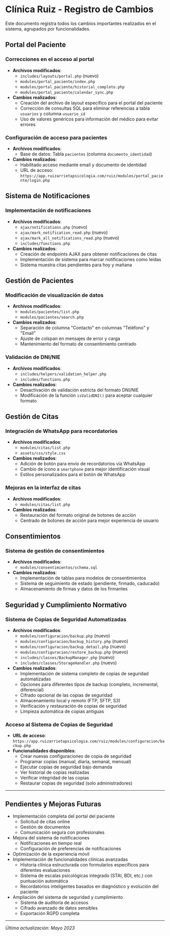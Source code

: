 # Clínica Ruiz - Registro de Cambios

Este documento registra todos los cambios importantes realizados en el sistema, agrupados por funcionalidades.

## Portal del Paciente

### Correcciones en el acceso al portal
- **Archivos modificados**:
  - `includes/layouts/portal.php` (nuevo)
  - `modules/portal_paciente/index.php`
  - `modules/portal_paciente/historial_completo.php`
  - `modules/portal_paciente/calendar_sync.php`
- **Cambios realizados**:
  - Creación del archivo de layout específico para el portal del paciente
  - Corrección de consultas SQL para eliminar referencias a tabla `usuarios` y columna `usuario_id`
  - Uso de valores genéricos para información del médico para evitar errores

### Configuración de acceso para pacientes
- **Archivos modificados**:
  - Base de datos: Tabla `pacientes` (columna `documento_identidad`)
- **Cambios realizados**:
  - Habilitado acceso mediante email y documento de identidad
  - URL de acceso: `https://app.ruizarrietapsicologia.com/ruiz/modules/portal_paciente/login.php`

## Sistema de Notificaciones

### Implementación de notificaciones
- **Archivos modificados**:
  - `ajax/notifications.php` (nuevo)
  - `ajax/mark_notification_read.php` (nuevo)
  - `ajax/mark_all_notifications_read.php` (nuevo)
  - `includes/functions.php`
- **Cambios realizados**:
  - Creación de endpoints AJAX para obtener notificaciones de citas
  - Implementación de sistema para marcar notificaciones como leídas
  - Sistema muestra citas pendientes para hoy y mañana

## Gestión de Pacientes

### Modificación de visualización de datos
- **Archivos modificados**:
  - `modules/pacientes/list.php`
  - `modules/pacientes/search.php`
- **Cambios realizados**:
  - Separación de columna "Contacto" en columnas "Teléfono" y "Email"
  - Ajuste de colspan en mensajes de error y carga
  - Mantenimiento del formato de consentimiento centrado

### Validación de DNI/NIE
- **Archivos modificados**:
  - `includes/helpers/validation_helper.php`
  - `includes/functions.php`
- **Cambios realizados**:
  - Desactivación de validación estricta del formato DNI/NIE
  - Modificación de la función `isValidDNI()` para aceptar cualquier formato

## Gestión de Citas

### Integración de WhatsApp para recordatorios
- **Archivos modificados**:
  - `modules/citas/list.php`
  - `assets/css/style.css`
- **Cambios realizados**:
  - Adición de botón para envío de recordatorios vía WhatsApp
  - Cambio de icono a `smartphone` para mejor identificación visual
  - Estilos personalizados para el botón de WhatsApp

### Mejoras en la interfaz de citas
- **Archivos modificados**:
  - `modules/citas/list.php`
- **Cambios realizados**:
  - Restauración del formato original de botones de acción
  - Centrado de botones de acción para mejor experiencia de usuario

## Consentimientos

### Sistema de gestión de consentimientos
- **Archivos modificados**:
  - `modules/consentimientos/schema.sql`
- **Cambios realizados**:
  - Implementación de tablas para modelos de consentimientos
  - Sistema de seguimiento de estado (pendiente, firmado, caducado)
  - Almacenamiento de firmas y datos de los firmantes

## Seguridad y Cumplimiento Normativo

### Sistema de Copias de Seguridad Automatizadas
- **Archivos modificados**:
  - `modules/configuracion/backup.php` (nuevo)
  - `modules/configuracion/backup_history.php` (nuevo)
  - `modules/configuracion/backup_detail.php` (nuevo)
  - `modules/configuracion/restore_backup.php` (nuevo)
  - `includes/classes/BackupManager.php` (nuevo)
  - `includes/classes/StorageHandler.php` (nuevo)
- **Cambios realizados**:
  - Implementación de sistema completo de copias de seguridad automatizadas
  - Opciones para diferentes tipos de backup (completo, incremental, diferencial)
  - Cifrado opcional de las copias de seguridad
  - Almacenamiento local y remoto (FTP, SFTP, S3)
  - Verificación y restauración de copias de seguridad
  - Limpieza automática de copias antiguas

### Acceso al Sistema de Copias de Seguridad
- **URL de acceso**: `https://app.ruizarrietapsicologia.com/ruiz/modules/configuracion/backup.php`
- **Funcionalidades disponibles**:
  - Crear nuevas configuraciones de copia de seguridad
  - Programar copias (manual, diaria, semanal, mensual)
  - Ejecutar copias de seguridad bajo demanda
  - Ver historial de copias realizadas
  - Verificar integridad de las copias
  - Restaurar copias de seguridad (solo administradores)

---

## Pendientes y Mejoras Futuras

- Implementación completa del portal del paciente
  - Solicitud de citas online
  - Gestión de documentos
  - Comunicación segura con profesionales
- Mejora del sistema de notificaciones
  - Notificaciones en tiempo real
  - Configuración de preferencias de notificaciones
- Optimización de la experiencia móvil
- Implementación de funcionalidades clínicas avanzadas
  - Historia clínica estructurada con formularios específicos para diferentes evaluaciones
  - Sistema de escalas psicológicas integrado (STAI, BDI, etc.) con puntuación automática
  - Recordatorios inteligentes basados en diagnóstico y evolución del paciente
- Ampliación del sistema de seguridad y cumplimiento
  - Sistema de auditoría de accesos
  - Cifrado avanzado de datos sensibles
  - Exportación RGPD completa

---

*Última actualización: Mayo 2023* 